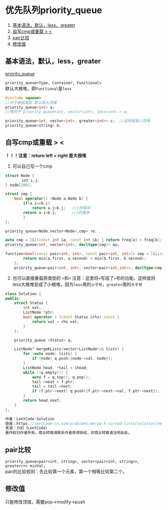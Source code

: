 # 优先队列priority_queue

1. [基本语法，默认，less，greater](#基本语法默认lessgreater)
2. [自写cmp或重载 \> \<](#自写cmp或重载--)
3. [pair比较](#pair比较)
4. [修改值](#修改值)


## 基本语法，默认，less，greater
[priority_queue](优先队列greater和less.md)

`priority_queue<Type, Container, Functional>`\
默认大根堆，即`Functional`是`less`

```cpp
#include <queue>
//对于基础类型 默认是大顶堆
priority_queue<int> a; 
//等同于 priority_queue<int, vector<int>, less<int> > a;

priority_queue<int, vector<int>, greater<int>> c;  //这样就是小顶堆
priority_queue<string> b;
```

## 自写cmp或重载 > <

**！！！注意：return left < right 是大根堆**

1. 可以自己写一个cmp
```cpp
struct Node {
    　　int i,j;
} node[200];

struct cmp {
    bool operator() (Node a,Node b) {
        if(a.i==b.i)
            return a.j<b.j;   //j的降序
        return a.i<b.i;　　　　//i的降序
        }
};

priority_queue<Node,vector<Node>,cmp> re;
```
```cpp
auto cmp = [&](const int &a, const int &b) { return freq[a] > freq[b]; };
priority_queue<int, vector<int>, decltype(cmp)> qu;

function<bool(const pair<int, int>, const pair<int, int>)> cmp = [&](const pair<int, int>& a,const pair<int, int>& b){
        return min(a.first, a.second) > min(b.first, b.second);
    };
    priority_queue<pair<int, int>, vector<pair<int,int>>, decltype(cmp)>qu;
```
2. 也可以直接重载原类型的 `>`和`<`
注意：这里将`<`写成了`>`号的功能，这样就将less大根堆变成了小根堆，因为`less`用的`小于号`，`greater`用的`大于号`
```cpp
class Solution {
public:
    struct Status {
        int val;
        ListNode *ptr;
        bool operator < (const Status &rhs) const {
            return val > rhs.val;
        }
    };

    priority_queue <Status> q;

    ListNode* mergeKLists(vector<ListNode*>& lists) {
        for (auto node: lists) {
            if (node) q.push({node->val, node});
        }
        ListNode head, *tail = &head;
        while (!q.empty()) {
            auto f = q.top(); q.pop();
            tail->next = f.ptr; 
            tail = tail->next;
            if (f.ptr->next) q.push({f.ptr->next->val, f.ptr->next});
        }
        return head.next;
    }
};

作者：LeetCode-Solution
链接：https://leetcode-cn.com/problems/merge-k-sorted-lists/solution/he-bing-kge-pai-xu-lian-biao-by-leetcode-solutio-2/
来源：力扣（LeetCode）
著作权归作者所有。商业转载请联系作者获得授权，非商业转载请注明出处。
```

## pair比较
`priority_queue<pair<int, string>, vector<pair<int, string>>, greater<>> minVal;`\
pair的比较规则：先比较第一个元素，第一个相等比较第二个。

## 修改值
只能修改顶值，需要pop->modify->push